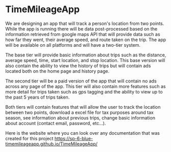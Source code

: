 # TimeMileageApp
We are designing an app that will track a person's location from two points. While the app is running there will be data post-processed based on the information retrieved from google maps API that will provide data such as how far they went, their average speed, and route taken on the trip. The app will be available on all platforms and will have a two-tier system.


The base tier will provide basic information about trips such as the distance, average speed, time, start location, and stop location. This base version will also contain the ability to view the history of trips but will contain ads located both on the home page and history page. 


The second tier will be a paid version of the app that will contain no ads across any page of the app. This tier will also contain more features such as more detail for trips taken such as gps tagging and the ability to view up to the past 5 years of trips taken. 


Both tiers will contain features that will allow the user to track the location between two points, download a excel file for tax purposes around tax season, see information about previous trips, change basic information about account (contact email, password, etc...). 

Here is the website where you can look over any documentation that was created for this project
https://sp-6-blue-timemileageapp.github.io/TimeMileageApp/

